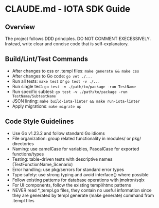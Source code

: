 # CLAUDE.md - IOTA SDK Guide

## Overview
The project follows DDD principles. DO NOT COMMENT EXECESSIVELY. Instead, write clear and concise code that is self-explanatory.

## Build/Lint/Test Commands
- After changes to css or .templ files: `make generate && make css`
- After changes to Go code: `go vet ./...`
- Run all tests: `make test` or `go test -v ./...` 
- Run single test: `go test -v ./path/to/package -run TestName`
- Run specific subtest: `go test -v ./path/to/package -run TestName/SubtestName`
- JSON linting: `make build-iota-linter && make run-iota-linter`
- Apply migrations: `make migrate up`

## Code Style Guidelines
- Use Go v1.23.2 and follow standard Go idioms
- File organization: group related functionality in modules/ or pkg/ directories
- Naming: use camelCase for variables, PascalCase for exported functions/types
- Testing: table-driven tests with descriptive names (TestFunctionName_Scenario)
- Error handling: use pkg/serrors for standard error types
- Type safety: use strong typing and avoid interface{} where possible
- Follow existing patterns for database operations with jmoiron/sqlx
- For UI components, follow the existing templ/htmx patterns
- NEVER read *_templ.go files, they contain no useful information since they are generated by templ generate (make generate) command from .templ files

